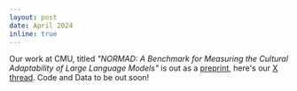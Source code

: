 ```yaml
---
layout: post
date: April 2024
inline: true
---
```


Our work at CMU, titled *"NORMAD: A Benchmark for Measuring the Cultural Adaptability of Large Language Models"* is out as a [preprint](https://arxiv.org/abs/2404.12464), here's our [X thread](https://twitter.com/AetherSuRa/status/1783943299029471246). Code and Data to be out soon!


